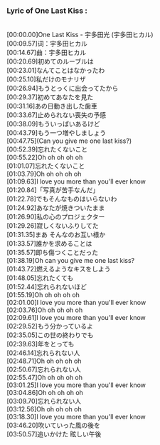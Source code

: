 <h3>Lyric of One Last Kiss :</h3><p><br>[00:00.00]One Last Kiss - 宇多田光 (宇多田ヒカル)
<br>[00:09.57]词：宇多田ヒカル
<br>[00:14.67]曲：宇多田ヒカル
<br>[00:20.69]初めてのルーブルは
<br>[00:23.01]なんてことはなかったわ
<br>[00:25.10]私だけのモナリザ
<br>[00:26.94]もうとっくに出会ってたから
<br>[00:29.37]初めてあなたを見た
<br>[00:31.16]あの日動き出した歯車
<br>[00:33.67]止められない喪失の予感
<br>[00:38.09]もういっぱいあるけど
<br>[00:43.79]もう一つ増やしましょう
<br>[00:47.75](Can you give me one last kiss?)
<br>[00:52.39]忘れたくないこと
<br>[00:55.22]Oh oh oh oh oh
<br>[01:01.07]忘れたくないこと
<br>[01:03.79]Oh oh oh oh oh
<br>[01:09.63]I love you more than you'll ever know
<br>[01:20.84]「写真が苦手なんだ」
<br>[01:22.78]でもそんなものはいらないわ
<br>[01:24.92]あなたが焼きついたまま
<br>[01:26.90]私の心のプロジェクター
<br>[01:29.26]寂しくないふりしてた
<br>[01:31.35]まあ そんなのお互い様か
<br>[01:33.57]誰かを求めることは
<br>[01:35.57]即ち傷つくことだった
<br>[01:38.19]Oh can you give me one last kiss?
<br>[01:43.72]燃えるようなキスをしよう
<br>[01:48.05]忘れたくても
<br>[01:52.44]忘れられないほど
<br>[01:55.19]Oh oh oh oh oh
<br>[02:01.00]I love you more than you'll ever know
<br>[02:03.76]Oh oh oh oh oh
<br>[02:09.61]I love you more than you'll ever know
<br>[02:29.52]もう分かっているよ
<br>[02:35.05]この世の終わりでも
<br>[02:39.63]年をとっても
<br>[02:46.14]忘れられない人
<br>[02:48.71]Oh oh oh oh oh
<br>[02:50.67]忘れられない人
<br>[02:55.47]Oh oh oh oh oh
<br>[03:01.25]I love you more than you'll ever know
<br>[03:04.86]Oh oh oh oh oh
<br>[03:09.70]忘れられない人
<br>[03:12.56]Oh oh oh oh oh
<br>[03:18.30]I love you more than you'll ever know
<br>[03:46.20]吹いていった風の後を
<br>[03:50.57]追いかけた 眩しい午後
</p>